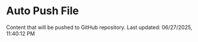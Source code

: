 # Auto Push File

Content that will be pushed to GitHub repository.
Last updated: 06/27/2025, 11:40:12 PM